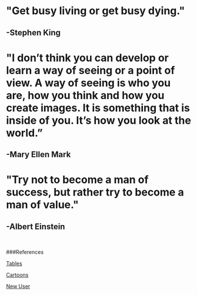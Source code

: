 # "Get busy living or get busy dying."   
## -Stephen King

# "I don’t think you can develop or learn a way of seeing or a point of view. A way of seeing is who you are, how you think and how you create images. It is something that is inside of you. It’s how you look at the world.”  
## -Mary Ellen Mark

# "Try not to become a man of success, but rather try to become a man of value."  
## -Albert Einstein


</br>




###References

[Tables](tables.html) 

[Cartoons](cartoons.html)  

[New User](newuser.html)  
